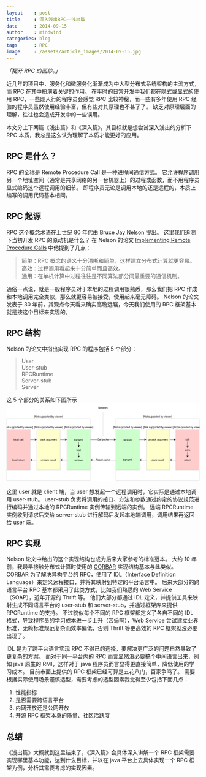 ```yaml
---
layout    : post
title     : 深入浅出RPC——浅出篇
date      : 2014-09-15
author    : mindwind
categories: blog
tags      : RPC
image     : /assets/article_images/2014-09-15.jpg
---
```



_「揭开 RPC 的面纱。」_

近几年的项目中，服务化和微服务化渐渐成为中大型分布式系统架构的主流方式，而 RPC 在其中扮演着关键的作用。 在平时的日常开发中我们都在隐式或显式的使用 RPC，一些刚入行的程序员会感觉 RPC 比较神秘，而一些有多年使用 RPC 经验的程序员虽然使用经验丰富，但有些对其原理也不甚了了。 缺乏对原理层面的理解，往往也会造成开发中的一些误用。

本文分上下两篇《浅出篇》和《深入篇》，其目标就是想尝试深入浅出的分析下 RPC 本质，我总是这么认为理解了本质才能更好的应用。


## RPC 是什么？
RPC 的全称是 Remote Procedure Call 是一种进程间通信方式。 它允许程序调用另一个地址空间（通常是共享网络的另一台机器上）的过程或函数，而不用程序员显式编码这个远程调用的细节。 即程序员无论是调用本地的还是远程的，本质上编写的调用代码基本相同。


## RPC 起源
RPC 这个概念术语在上世纪 80 年代由 [Bruce Jay Nelson](https://en.wikipedia.org/wiki/Bruce_Jay_Nelson) 提出。 这里我们追溯下当初开发 RPC 的原动机是什么？
在 Nelson 的论文 [Implementing Remote Procedure Calls](http://birrell.org/andrew/papers/ImplementingRPC.pdf) 中他提到了几点：

  > 简单：RPC 概念的语义十分清晰和简单，这样建立分布式计算就更容易。  
  > 高效：过程调用看起来十分简单而且高效。  
  > 通用：在单机计算中过程往往是不同算法部分间最重要的通信机制。

通俗一点说，就是一般程序员对于本地的过程调用很熟悉，那么我们把 RPC 作成和本地调用完全类似，那么就更容易被接受，使用起来毫无障碍。 Nelson 的论文发表于 30 年前，其观点今天看来确实高瞻远瞩，今天我们使用的 RPC 框架基本就是按这个目标来实现的。


## RPC 结构
Nelson 的论文中指出实现 RPC 的程序包括 5 个部分：

  > User  
  > User-stub  
  > RPCRuntime  
  > Server-stub  
  > Server

这 5 个部分的关系如下图所示
![](/assets/article_images/2014-09-15-1.svg)


这里 user 就是 client 端，当 user 想发起一个远程调用时，它实际是通过本地调用 user-stub。 user-stub 负责将调用的接口、方法和参数通过约定的协议规范进行编码并通过本地的 RPCRuntime 实例传输到远端的实例。 远端 RPCRuntime 实例收到请求后交给 server-stub 进行解码后发起本地端调用，调用结果再返回给 user 端。


## RPC 实现
Nelson 论文中给出的这个实现结构也成为后来大家参考的标准范本。
大约 10 年前，我最早接触分布式计算时使用的 [CORBAR](https://en.wikipedia.org/wiki/Common_Object_Request_Broker_Architecture) 实现结构基本与此类似。
CORBAR 为了解决异构平台的 RPC，使用了 IDL（Interface Definition Language）来定义远程接口，并将其映射到特定的平台语言中。 后来大部分的跨语言平台 RPC 基本都采用了此类方式，比如我们熟悉的 Web Service（SOAP），近年开源的 Thrift 等。 他们大部分都通过 IDL 定义，并提供工具来映射生成不同语言平台的 user-stub 和 server-stub，并通过框架库来提供 RPCRuntime 的支持。 不过貌似每个不同的 RPC 框架都定义了各自不同的 IDL 格式，导致程序员的学习成本进一步上升（苦逼啊），Web Service 尝试建立业界标准，无赖标准规范复杂而效率偏低，否则 Thrift 等更高效的 RPC 框架就没必要出现了。

IDL 是为了跨平台语言实现 RPC 不得已的选择，要解决更广泛的问题自然导致了更复杂的方案。 而对于同一平台内的 RPC 而言显然没必要搞个中间语言出来，例如 java 原生的 RMI，这样对于 java 程序员而言显得更直接简单，降低使用的学习成本。 目前市面上提供的 RPC 框架已经可算是五花八门，百家争鸣了。 需要根据实际使用场景谨慎选型，需要考虑的选型因素我觉得至少包括下面几点：

  1. 性能指标
  2. 是否需要跨语言平台
  3. 内网开放还是公网开放
  4. 开源 RPC 框架本身的质量、社区活跃度

## 总结
《浅出篇》大概就到这里结束了，《深入篇》会具体深入讲解一个 RPC 框架需要实现哪里基本功能，达到什么目标，并以在 java 平台上去具体实现一个 RPC 框架为例，分析其需要考虑的实现因素。
